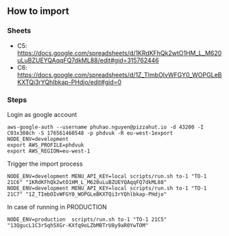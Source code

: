 ## How to import

### Sheets
- C5: https://docs.google.com/spreadsheets/d/1KRdKFhQk2wtO1HM_L_M620uLuBZUEYQAqqFQ7dkML88/edit#gid=315762446
- C6: https://docs.google.com/spreadsheets/d/1Z_TImbOIvWFGY0_WOPGLeBKXTQi3rYQhlbkap-PHdjo/edit#gid=0

### Steps

Login as google account
```
aws-google-auth --username phuhao.nguyen@pizzahut.io -d 43200 -I C03x308ch -S 176561460548 -p phdvuk -R eu-west-1export NODE_ENV=development
export AWS_PROFILE=phdvuk
export AWS_REGION=eu-west-1
```

Trigger the import process
```
NODE_ENV=development MENU_API_KEY=local scripts/run.sh to-1 "TO-1 21C6" "1KRdKFhQk2wtO1HM_L_M620uLuBZUEYQAqqFQ7dkML88"
NODE_ENV=development MENU_API_KEY=local scripts/run.sh to-1 "TO-1 21C7" "1Z_TImbOIvWFGY0_WOPGLeBKXTQi3rYQhlbkap-PHdjo"
```

In case of running in PRODUCTION
```
NODE_ENV=production  scripts/run.sh to-1 "TO-1 21C5" "13QgucL1C3r5qh5XGr-KXfq9oLZbMBTrU8y9aR0YwTOM"
```

